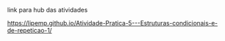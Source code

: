 link para hub das atividades

https://lipemp.github.io/Atividade-Pratica-5---Estruturas-condicionais-e-de-repeticao-1/